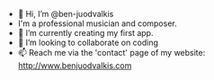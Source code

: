 - 👋 Hi, I’m @ben-juodvalkis
- I'm a professional musician and composer.
- 🌱 I’m currently creating my first app.
- 💞️ I’m looking to collaborate on coding
- 📫 Reach me via the 'contact' page of my website: http://www.benjuodvalkis.com

<!---
ben-juodvalkis/ben-juodvalkis is a ✨ special ✨ repository because its `README.md` (this file) appears on your GitHub profile.
You can click the Preview link to take a look at your changes.
--->
